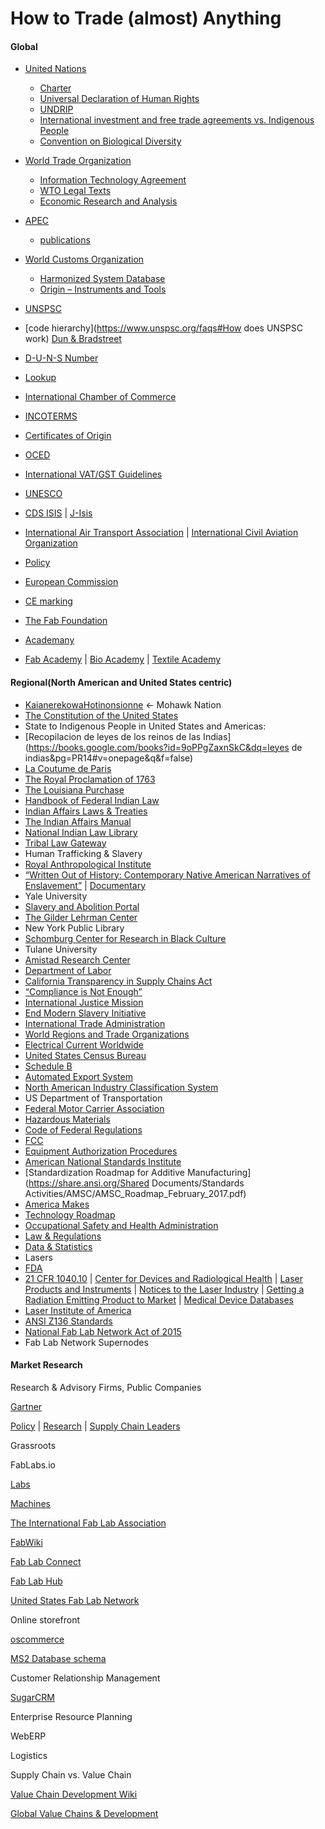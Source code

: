 # **How to Trade \(almost\) Anything**

#### **Global**

* [United Nations](http://www.un.org/en/index.html)
  * [Charter](http://www.un.org/en/charter-united-nations/index.html)
  * [Universal Declaration of Human Rights](http://www.un.org/en/universal-declaration-human-rights/index.html)
  * [UNDRIP](https://www.un.org/development/desa/indigenouspeoples/declaration-on-the-rights-of-indigenous-peoples.html)
  * [International investment and free trade agreements vs. Indigenous People](https://www.culturalsurvival.org/sites/default/files/media/report_on_investments_vtc_1.pdf)
  * [Convention on Biological Diversity](https://www.cbd.int/convention/text/default.shtml)
* [World Trade Organization](https://www.wto.org/)
  * [Information Technology Agreement](https://www.wto.org/english/tratop_e/inftec_e/inftec_e.htm#top)
  * [WTO Legal Texts](https://www.wto.org/english/docs_e/legal_e/legal_e.htm)
  * [Economic Research and Analysis](https://www.wto.org/english/res_e/reser_e/reser_e.htm)

* [APEC](https://www.apec.org/)
  * [publications](http://publications.apec.org/)

* [World Customs Organization](http://www.wcoomd.org/en.aspx)
  * [Harmonized System Database](http://www.wcoomd.org/en/online-services/hs-online.aspx)
  * [Origin – Instruments and Tools](http://www.wcoomd.org/en/topics/origin/instrument-and-tools.aspx)
* [UNSPSC](https://www.unspsc.org/)
* [code hierarchy](https://www.unspsc.org/faqs#How does UNSPSC work) [Dun & Bradstreet](http://www.dnb.com/about-us/company/history.html)
* [D-U-N-S Number](http://www.dnb.com/duns-number.html)
* [Lookup](http://www.dnb.com/duns-number/lookup.html)
* [International Chamber of Commerce](https://iccwbo.org/)
* [INCOTERMS](https://iccwbo.org/resources-for-business/incoterms-rules/)
* [Certificates of Origin](https://iccwbo.org/resources-for-business/certificates-of-origin/)
* [OCED](http://www.oecd.org/about/)
* [International VAT/GST Guidelines](http://www.oecd.org/ctp/consumption/international-vat-gst-guidelines.htm)
* [UNESCO](http://en.unesco.org/)
* [CDS ISIS](http://portal.unesco.org/ci/en/ev.php-URL_ID=2071&URL_DO=DO_TOPIC&URL_SECTION=201.html) \| [J-Isis](https://kenai.com/projects/j-isis)
* [International Air Transport Association](http://www.iata.org/about/pages/index.aspx) \| [International Civil Aviation Organization](http://www.icao.int/Pages/default.aspx)
* [Policy](http://www.iata.org/policy/Pages/default.aspx)
* [European Commission](https://ec.europa.eu/commission/index_en)
* [CE marking](http://ec.europa.eu/growth/single-market/ce-marking/)
* [The Fab Foundation](http://www.fabfoundation.org/)
* [Academany](http://docs.academany.org/)
* [Fab Academy](http://fabacademy.org/) \| [Bio Academy](http://bio.academany.org/) \| [Textile Academy](http://fabtextiles.org/tag/academany/)

#### **Regional\(North American and United States centric\)**

* [Kaianerekowa](http://www.ganienkeh.net/thelaw.html)[Hotinonsionne](http://www.ganienkeh.net/thelaw.html) ← Mohawk Nation
* [The Constitution of the United States](https://www.archives.gov/founding-docs/constitution-transcript)
* State to Indigenous People in United States and Americas:
* [Recopilacion de leyes de los reinos de las Indias](https://books.google.com/books?id=9oPPgZaxnSkC&dq=leyes de indias&pg=PR14#v=onepage&q&f=false)
* [La Coutume de Paris](http://www.jstor.org/stable/4232727)
* [The Royal Proclamation of 1763](http://www.ushistory.org/us/9a.asp)
* [The Louisiana Purchase](https://www.archives.gov/exhibits/american_originals/louistxt.html)
* [Handbook of Federal Indian Law](http://thorpe.ou.edu/cohen.html)
* [Indian Affairs Laws & Treaties](http://digital.library.okstate.edu/Kappler/)
* [The Indian Affairs Manual](https://www.bia.gov/WhatWeDo/Knowledge/Directives/IAM/index.htm)
* [National Indian Law Library](http://www.narf.org/nill/index.html)
* [Tribal Law Gateway](http://www.narf.org/nill/triballaw/index.html)
* Human Trafficking & Slavery
* [Royal Anthropological Institute](https://www.therai.org.uk/)
* [“](http://www.academia.edu/323423/Written_Out_of_History_Contemporary_Native_American_Narratives_of_Enslavement)[Written Out of History: Contemporary Native American Narratives of Enslavement”](http://www.academia.edu/323423/Written_Out_of_History_Contemporary_Native_American_Narratives_of_Enslavement) \| [Documentary](http://www.simolab-creativeav.co.uk/portfolio/item/written-out-of-history/)
* Yale University
* [Slavery and Abolition Portal](http://slavery.yale.edu/about/methodology)
* [The Gilder Lehrman Center](http://glc.yale.edu/)
* New York Public Library
* [Schomburg Center for Research in Black Culture](https://www.nypl.org/locations/schomburg)
* Tulane University
* [Amistad Research Center](http://www.amistadresearchcenter.org/)
* [Department of Labor](https://www.dol.gov/)
* [California Transparency in Supply Chains Act](https://www.dol.gov/ilab/child-forced-labor/California-Transparency-in-Supply-Chains-Act.htm)
* [“](http://www.verite.org/wp-content/uploads/2016/11/VTE_WhitePaper_California_Bill657FINAL5.pdf)[Compliance is Not Enough](http://www.verite.org/wp-content/uploads/2016/11/VTE_WhitePaper_California_Bill657FINAL5.pdf)[”](http://www.verite.org/wp-content/uploads/2016/11/VTE_WhitePaper_California_Bill657FINAL5.pdf)
* [International Justice Mission](https://www.ijm.org/who-we-are)
* [End Modern Slavery Initiative](https://freedomcommons.ijm.org/action-alert/end-modern-slavery-initiative)
* [International Trade Administration](http://trade.gov/)
* [World Regions and Trade Organizations](http://www.trade.gov/mas/ian/referenceinfo/tg_ian_001874.asp)
* [Electrical Current Worldwide](http://www.trade.gov/mas/ian/ECW/all.html)
* [United States Census Bureau](https://www.census.gov/foreign-trade/index.html)
* [Schedule B](https://www.census.gov/foreign-trade/schedules/b/index.html)
* [Automated Export System](https://www.census.gov/foreign-trade/aes/index.html)
* [North American Industry Classification System](https://www.census.gov/eos/www/naics/)
* US Department of Transportation
* [Federal Motor Carrier Association](https://www.fmcsa.dot.gov/)
* [Hazardous Materials](https://www.fmcsa.dot.gov/regulations/hazardous-materials)
* [Code of Federal Regulations](http://www.ecfr.gov/cgi-bin/ECFR?page=browse)
* [FCC](https://www.fcc.gov/about/overview)
* [Equipment Authorization Procedures](https://www.fcc.gov/general/equipment-authorization-procedures)
* [American National Standards Institute](https://www.ansi.org/)
* [Standardization Roadmap for Additive Manufacturing](https://share.ansi.org/Shared Documents/Standards Activities/AMSC/AMSC_Roadmap_February_2017.pdf)
* [America Makes](https://www.americamakes.us/)
* [Technology Roadmap](https://www.americamakes.us/images/publicdocs/America_Makes_Technology_Roadmap_v2_PUBLIC_080415.pdf)
* [Occupational Safety and Health Administration](https://www.osha.gov/)
* [Law & Regulations](https://www.osha.gov/law-regs.html)
* [Data & Statistics](https://www.osha.gov/oshstats/index.html)
* Lasers
* [FDA](https://www.fda.gov/)
* [21 CFR 1040.10](http://www.ecfr.gov/cgi-bin/text-idx?SID=a7dc438db21026b83a4cfd2ce86848d6&mc=true&node=se21.8.1040_110&rgn=div8) \| [Center for Devices and Radiological Health](https://www.fda.gov/AboutFDA/CentersOffices/OfficeofMedicalProductsandTobacco/CDRH/) \| [Laser Products and Instruments](https://www.fda.gov/radiation-emittingproducts/radiationemittingproductsandprocedures/homebusinessandentertainment/laserproductsandinstruments/default.htm) \| [Notices to the Laser Industry](https://www.fda.gov/Radiation-EmittingProducts/RadiationEmittingProductsandProcedures/HomeBusinessandEntertainment/LaserProductsandInstruments/ucm116422.htm) \| [Getting a Radiation Emitting Product to Market](https://www.fda.gov/Radiation-EmittingProducts/ElectronicProductRadiationControlProgram/GettingaProducttoMarket/default.htm) \| [Medical Device Databases](https://www.fda.gov/MedicalDevices/DeviceRegulationandGuidance/Databases/default.htm)
* [Laser Institute of America](https://www.lia.org/)
* [ANSI Z136 Standards](https://www.lia.org/publications/ansi)
* [National Fab Lab Network Act of 2015](https://www.congress.gov/bill/114th-congress/house-bill/1622)
* Fab Lab Network Supernodes

#### **Market Research**

Research & Advisory Firms, Public Companies

[Gartner](http://www.gartner.com/technology/about.jsp)

[Policy](http://www.gartner.com/technology/about/policies/guidelines_ov.jsp) \| [Research](http://www.gartner.com/technology/research.jsp) \| [Supply Chain Leaders](http://www.gartner.com/imagesrv/pdf/gartner_eup_supplychainleaders_productcard.pdf)

Grassroots

FabLabs.io

[Labs](https://www.fablabs.io/labs)

[Machines](https://www.fablabs.io/machines)

[The International Fab Lab Association](http://empty-ice-3260.herokuapp.com/)

[FabWiki](http://wiki.fablab.is/wiki/Main_Page)

[Fab Lab Connect](http://www.fablabconnect.com/)

[Fab Lab Hub](http://fablabhub.org/)

[United States Fab Lab Network](http://usfln.org/)

Online storefront

[oscommerce](https://www.oscommerce.com/)

[MS2 Database schema](http://addons.oscommerce.com/info/3853)

Customer Relationship Management

[SugarCRM](https://www.sugarcrm.com/)

Enterprise Resource Planning

WebERP

Logistics

Supply Chain vs. Value Chain

[Value Chain Development Wiki](https://www.microlinks.org/good-practice-center/value-chain-wiki)

[Global Value Chains & Development](http://www.cggc.duke.edu/projects/gvc.php)

 

